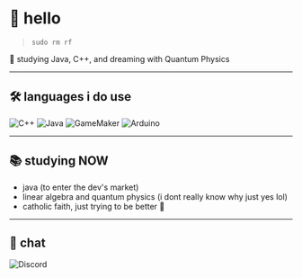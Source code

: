 # 👋 hello
> `sudo rm rf`

🧠 studying Java, C++, and dreaming with Quantum Physics

---

## 🛠️ languages i do use

![C++](https://img.shields.io/badge/C++-00599C?style=for-the-badge&logo=cplusplus&logoColor=black)
![Java](https://img.shields.io/badge/Java-ED8B00?style=for-the-badge&logo=openjdk&logoColor=black)
![GameMaker](https://img.shields.io/badge/GameMaker-000000?style=for-the-badge&logo=gamemaker&logoColor=black)
![Arduino](https://img.shields.io/badge/Arduino-00979D?style=for-the-badge&logo=arduino&logoColor=black)

---

## 📚 studying NOW

- java (to enter the dev's market)
- linear algebra and quantum physics (i dont really know why just yes lol)
- catholic faith, just trying to be better 🙏

---

## 💬 chat

![Discord](https://img.shields.io/badge/Discord-00599C?style=for-the-badge&logo=discord&logoColor=white&link=https://discord.gg/6sdWe6gj9W)
